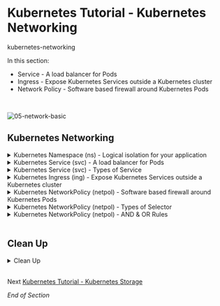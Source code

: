 # Kubernetes Tutorial - Kubernetes Networking

kubernetes-networking

In this section:
- Service - A load balancer for Pods
- Ingress - Expose Kubernetes Services outside a Kubernetes cluster
- Network Policy - Software based firewall around Kubernetes Pods
<br />

![05-network-basic](https://user-images.githubusercontent.com/18049790/140637546-e3535aa3-cbd6-4dd9-bd39-37c466b6566a.jpg)
<br />

## Kubernetes Networking

<details class="faq box"><summary>Kubernetes Namespace (ns) - Logical isolation for your application</summary>
<p>

kubernetes.io bookmark: [Namespaces](https://kubernetes.io/docs/concepts/overview/working-with-objects/namespaces/)

```bash
kubectl create namespace ns-bootcamp-networking
kubectl config set-context --current --namespace=ns-bootcamp-networking
```

</p>
</details>

<details class="faq box"><summary>Kubernetes Service (svc) - A load balancer for Pods</summary>
<p>

> Problem Statement: I want a stable network entry point into my application
> 
> tl;dr – Think Load balancer for individual microservices

![05-network-svc](https://user-images.githubusercontent.com/18049790/140637642-5ef46de4-4867-41a6-ba44-6333cd9441af.jpg)

kubernetes.io bookmark: [Service](https://kubernetes.io/docs/concepts/services-networking/service/)

Notes
* The default kube-proxy mode for rule-based IP management is `iptables`
*  The `iptables` mode native method for load distribution is random selection
* In English - No round robin load balancing for Kubernetes Service, it is random selection

Create a Pod 

```bash
kubectl run service-pod --image=nginx --port=80  --labels="tier=web"
```

Create the Service

```bash
kubectl expose pod service-pod --port=8080 --target-port=80 --name=my-service --type=ClusterIP
```
```bash
clear
# Check your work - run a diagnostics pod
kubectl run remote-run --image=busybox --restart=Never --rm -it
# Repeat this command to see different responses
wget -qO- my-service:8080
```

</p>
</details>

<details class="faq box"><summary>Kubernetes Service (svc) -  Types of Service</summary>
<p>

> tl;dr – Kubernetes always respects the Law of Three, sometimes Four

There are four types of Kubernetes service:

<details class="faq box"><summary>Kubernetes Service (svc) - ClusterIP (default)</summary>
<p>

* [ClusterIP](https://kubernetes.io/docs/concepts/services-networking/service/#publishing-services-service-types): #👈👈👈 Part of CKAD exam
  * Exposes the Service on a cluster-internal IP
  * Choosing this value makes the Service only reachable from within the cluster 
  * This is the default ServiceType

</p>
</details>

<details class="faq box"><summary>Kubernetes Service (svc) -  NodePort (insecure)</summary>
<p>

* [NodePort](https://kubernetes.io/docs/concepts/services-networking/service/#type-nodeport): #👈👈👈 Part of CKAD exam
  * A NodePort is an open port on every node of your cluster 
  * When traffic is received on that open port, it directs it to a specific port on the ClusterIP for the service it is representing
  * You will  be able to contact the NodePort Service, from outside the cluster, by requesting `NodeIP:NodePort`
  * Do NOT do this in Production

```yaml
cat << EOF | kubectl apply -f -
apiVersion: v1
kind: Service
metadata:
  name: my-nodeport-service
  namespace: ns-bootcamp-networking
spec:
  type: NodePort #👈👈👈
  selector:
    tier: web
  ports:    
    - port: 8080
      targetPort: 80
      # By default and for convenience, the Kubernetes control plane will allocate a port from a range (default: 30000-32767)
      nodePort: 30007 #👈👈👈
EOF
```

```bash
# NodeIP:NodePort
# NodeIP = kubectl get nodes -o wide 
# NodePort = nodePort: 30007
wget -qO- localhost:30007
```

</p>
</details>

<details class="faq box"><summary>Kubernetes Service (svc) -  LoadBalancer (expensive)</summary>
<p>

* [LoadBalancer](https://kubernetes.io/docs/concepts/services-networking/service/#loadbalancer): 
  * Expensive if you deploy a Cloud Load Balancer for each Service
  * Exposes the Service externally using a cloud provider's load balancer
  * Quickly went out of fashion and was addressed by [Ingress](https://kubernetes.io/docs/concepts/services-networking/ingress/) which consolidates services and routes to a single Cloud Load Balancer

</p>
</details>

<details class="faq box"><summary>Kubernetes Service (svc) -  ExternalName (DNS)</summary>
<p>

* [ExternalName](https://kubernetes.io/docs/concepts/services-networking/service/#externalname): 
  * Services of type ExternalName map a Service to a DNS name
  * Maps the Service to the contents of the externalName field (e.g. foo.bar.example.com), by returning a CNAME record with its value
  * No proxying of any kind is set up

```yaml
cat << EOF | kubectl apply -f -
apiVersion: v1
kind: Service
metadata:
  name: my-externalname-service
  namespace: ns-bootcamp-networking
spec:
  type: ExternalName #👈👈👈
  externalName: www.google.com
EOF
```

</p>
</details>

</p>
</details>

<details class="faq box"><summary>Kubernetes Ingress (ing) - Expose Kubernetes Services outside a Kubernetes cluster</summary>
<p>

> Problem Statement: I want a way to expose my application outside the Kubernetes cluster

> tl;dr – Think Layer 7 Load balancer for individual microservices

![05-network-ing](https://user-images.githubusercontent.com/18049790/140637548-d1a9ced9-7c66-406c-86d3-1a7001de2e75.jpg)

kubernetes.io bookmark: [Ingress](https://kubernetes.io/docs/concepts/services-networking/ingress/)

* Ingress operates using three constructs:
  * Ingress Controller 
    * Control Plane for Ingress
  * Ingress Resources
    * Ingress Traffic Rules #👈👈👈 These are the YAML files that you will work with
  * Ingress DaemonSet
    * Execution Plane for Ingress
    * Cluster wide pods that apply the traffic rules
    
Prerequisite Software for this example to work:
```bash
kubectl apply -f https://projectcontour.io/quickstart/contour.yaml
```

```yaml
cat << EOF | kubectl apply -f -
apiVersion: networking.k8s.io/v1
kind: Ingress
metadata:
  name: my-ingress #👈👈👈 Ingress Name
  annotations:
    nginx.ingress.kubernetes.io/rewrite-target: /
spec:
  rules:
  - http:
      paths:
      - path: / #👈👈👈 Change
        pathType: Prefix
        backend:
          service:
            name: my-service #👈👈👈 Service Name
            port:
              number: 8080 #👈👈👈 Change: --port=8080
EOF
```

```bash
curl localhost
```

Notes on [rewrite-target](https://kubernetes.github.io/ingress-nginx/examples/rewrite/)

</p>
</details>

<details class="faq box"><summary>Kubernetes NetworkPolicy (netpol) - Software based firewall around Kubernetes Pods</summary>
<p>

> Problem Statement: I want a way to deny all network traffic around pods unless explicitly allowed
>
> tl;dr – Trust no one, explicitly define who talks to who with my software based firewall 

![05-netpol](https://user-images.githubusercontent.com/18049790/140638229-62871b17-bc71-4e51-a71c-4c75c178a78f.jpg)

GUI for explaining and generating Network Policies: [editor.cilium.io](https://editor.cilium.io/)

kubernetes.io bookmark: [Declare Network Policy](https://kubernetes.io/docs/tasks/administer-cluster/declare-network-policy/)

Notes 
* Network policies do not conflict; they are additive
* If any policy or policies select a pod, the pod is restricted to what is allowed by the union of those policies' ingress/egress rules
* Thus, order of evaluation does not affect the policy result


```diff
Please NOTE:
- Docker Desktop does not support CNI (container network interface) so the NetworkPolicy's define are ignored.
- The commands work but the NetworkPolicy's are not enforced
- Perform this on any cluster that enforces Network Policies
```

[Sample CKAD Question - NetworkPolicy](https://github.com/jamesbuckett/ckad-questions/blob/main/04-ckad-services-networking.md#04-01-create-a-namespace-called-netpol-namespace-create-a-pod-called-web-pod-using-the-nginx-image-and-exposing-port-80-label-the-pod-tierweb-create-a-pod-called-app-pod-using-the-nginx-image-and-exposing-port-80-label-the-pod-tierapp-create-a-pod-called-db-pod-using-the-nginx-image-and-exposing-port-80-label-the-pod-tierdb-create-a-network-policy-called-my-netpol-that-allows-the-web-pod-to-only-egress-to-app-pod-on-port-80)

</p>
</details>


<details class="faq box"><summary>Kubernetes NetworkPolicy (netpol) - Types of Selector</summary>
<p>

> tl;dr – Kubernetes always respects the Law of Three 

* [podSelector ](https://kubernetes.io/docs/concepts/services-networking/network-policies/#behavior-of-to-and-from-selectors)
  * This selects particular Pods in the same namespace as the NetworkPolicy which should be allowed as ingress sources or egress destinations
* [namespaceSelector](https://kubernetes.io/docs/concepts/services-networking/network-policies/#behavior-of-to-and-from-selectors)
  * This selects particular namespaces for which all Pods should be allowed as ingress sources or egress destinations
* [ipBlock](https://kubernetes.io/docs/concepts/services-networking/network-policies/#behavior-of-to-and-from-selectors)
  * This selects particular IP CIDR ranges to allow as ingress sources or egress destinations
  * These should be cluster-external IPs, since Pod IPs are ephemeral and unpredictable.

```yaml
apiVersion: networking.k8s.io/v1
kind: NetworkPolicy
metadata:
  name: test-network-policy
  namespace: default
spec:
  podSelector: #👈👈👈 To which pod does this Network Policy apply: label = role: db
    matchLabels:
      role: db
  policyTypes:
  - Ingress
  - Egress
  ingress:
  - from:
    - ipBlock: #👈👈👈This selects particular IP CIDR ranges
        cidr: 172.17.0.0/16
        except:
        - 172.17.1.0/24
    - namespaceSelector: #👈👈👈This selects particular namespaces
        matchLabels:
          project: myproject
    - podSelector: #👈👈👈This selects particular Pods
        matchLabels:
          role: frontend
    ports:
    - protocol: TCP
      port: 6379
  egress:
  - to:
    - ipBlock:
        cidr: 10.0.0.0/24
    ports:
    - protocol: TCP
      port: 5978
```

</p>
</details>

<details class="faq box"><summary>Kubernetes NetworkPolicy (netpol) - AND & OR Rules</summary>
<p>

OR Rule

```yaml
  ingress:
  - from:
    - ipBlock: #👈👈👈- = First Rule OR 
        cidr: 172.17.0.0/16
        except:
        - 172.17.1.0/24
    - namespaceSelector: #👈👈👈- = Second Rule OR
        matchLabels:
          project: myproject
    - podSelector: #👈👈👈- = Third Rule
        matchLabels:
          role: frontend
```

AND Rule

```yaml
  ingress:
  - from:
    - ipBlock: #👈👈👈- = First Rule First Element AND  
        cidr: 172.17.0.0/16
        except:
        - 172.17.1.0/24
      namespaceSelector: #👈👈👈 First Rule Second Element OR
        matchLabels:
          project: myproject
    - podSelector: #👈👈👈- = Second Rule
        matchLabels:
          role: frontend
```

DNS Rule

```yaml
apiVersion: networking.k8s.io/v1
kind: NetworkPolicy
metadata:
  name: internal-policy
  namespace: default
spec:
  podSelector:
    matchLabels:
      name: internal #👈👈👈To which Pod does this Policy apply 
  policyTypes:
  - Egress
  - Ingress
  ingress:
    - {}
  egress:
  - to: #👈👈👈 First Rule Egress to mysql on port 3306
    - podSelector:
        matchLabels:
          name: mysql
    ports:
    - protocol: TCP
      port: 3306

  - to: #👈👈👈 Second Rule Egress to payroll on port 8080
    - podSelector:
        matchLabels:
          name: payroll
    ports:
    - protocol: TCP
      port: 8080

  - ports: #👈👈👈 Third Rule Egress to DNS on port 53
    - port: 53
      protocol: UDP
    - port: 53
      protocol: TCP
```

</p>
</details>
<br />

## Clean Up

<details class="faq box"><summary>Clean Up</summary>
<p>

```bash
cd
yes | rm -R ~/ckad/
kubectl delete ns ns-bootcamp-networking --now
```

</p>
</details>
<br />

Next [Kubernetes Tutorial - Kubernetes Storage](https://github.com/jamesbuckett/ckad-bootcamp/blob/master/05-kubernetes-storage.md)

_End of Section_
